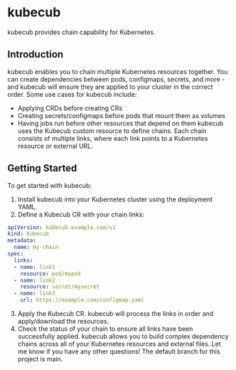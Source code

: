 # kubecub
kubecub provides chain capability for Kubernetes.
## Introduction
kubecub enables you to chain multiple Kubernetes resources together. You can create dependencies between pods, configmaps, secrets, and more - and kubecub will ensure they are applied to your cluster in the correct order.
Some use cases for kubecub include:
- Applying CRDs before creating CRs
- Creating secrets/configmaps before pods that mount them as volumes
- Having jobs run before other resources that depend on them
kubecub uses the Kubecub custom resource to define chains. Each chain consists of multiple links, where each link points to a Kubernetes resource or external URL.
## Getting Started
To get started with kubecub:
1. Install kubecub into your Kubernetes cluster using the deployment YAML.
2. Define a Kubecub CR with your chain links:
```yaml
apiVersion: kubecub.example.com/v1 
kind: Kubecub
metadata:
  name: my-chain
spec:
  links:
  - name: link1 
    resource: pod/mypod
  - name: link2
    resource: secret/mysecret 
  - name: link3 
    url: https://example.com/configmap.yaml 
```
3. Apply the Kubecub CR. kubecub will process the links in order and apply/download the resources.
4. Check the status of your chain to ensure all links have been successfully applied.
kubecub allows you to build complex dependency chains across all of your Kubernetes resources and external files. Let me know if you have any other questions!
The default branch for this project is main.
